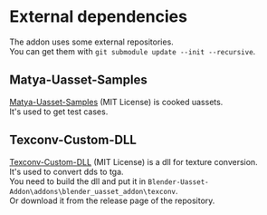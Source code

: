 # External dependencies
The addon uses some external repositories.<br>
You can get them with `git submodule update --init --recursive`.

## Matya-Uasset-Samples
[Matya-Uasset-Samples](https://github.com/matyalatte/Matya-Uasset-Samples) (MIT License)
 is cooked uassets.<br>
 It's used to get test cases.<br>
 
 ## Texconv-Custom-DLL
 [Texconv-Custom-DLL](https://github.com/matyalatte/Texconv-Custom-DLL) (MIT License)
  is a dll for texture conversion.<br>
It's used to convert dds to tga.<br>
You need to build the dll and put it in `Blender-Uasset-Addon\addons\blender_uasset_addon\texconv`.<br>
Or download it from the release page of the repository.